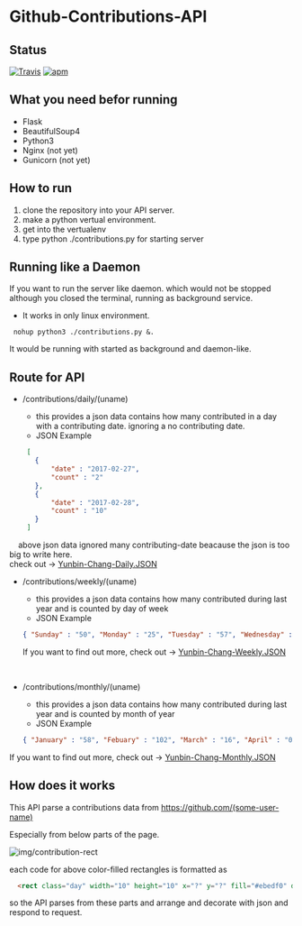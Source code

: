 # Github-Contributions-API

## Status

[![Travis](https://img.shields.io/jenkins/s/https/jenkins.qa.ubuntu.com/view/Precise/view/All%20Precise/job/precise-desktop-amd64_default.svg)]() [![apm](https://img.shields.io/apm/l/vim-mode.svg)]()


## What you need befor running

  * Flask
  * BeautifulSoup4
  * Python3
  * Nginx (not yet)
  * Gunicorn (not yet)
  
  
  
## How to run

  1. clone the repository into your API server.
  2. make a python vertual environment.
  3. get into the vertualenv
  4. type python ./contributions.py for starting server
  
  
## Running like a Daemon

  If you want to run the server like daemon. which would not be stopped although you closed the terminal,
  running as background service.
  
  * It works in only linux environment.
  
  ```
   nohup python3 ./contributions.py &.
  ```
  
  It would be running with started as background and daemon-like.
  
   
## Route for API

  * /contributions/daily/(uname)

    * this provides a json data contains how many contributed in a day with a contributing date.
      ignoring a no contributing date.
    * JSON Example
  
     ```json
      [
        {
            "date" : "2017-02-27",
            "count" : "2"
        },
        {
            "date" : "2017-02-28",
            "count" : "10"
        }
      ]
     ```
     above json data ignored many contributing-date beacause the json is too big to write here.  
     check out -> [Yunbin-Chang-Daily.JSON](https://github.com/Yunbin-Chang/Github-Contributions-API/blob/master/sample-json/Yunbin-Chang.JSON)
     
  * /contributions/weekly/(uname)
  
    * this provides a json data contains how many contributed during last year and is counted by day of week
    * JSON Example
    
    ```json
    { "Sunday" : "50", "Monday" : "25", "Tuesday" : "57", "Wednesday" : "33", "Thursday" : "14", "Friday" : "15", "Saturday" : "18" }
    ```
    If you want to find out more, check out -> [Yunbin-Chang-Weekly.JSON](https://github.com/Yunbin-Chang/Github-Contributions-API/blob/master/sample-json/Yunbin-Chang-Weekly.JSON)
    
  
  * /contributions/monthly/(uname)

    * this provides a json data contains how many contributed during last year and is counted by month of year
    * JSON Example
  
    ```json
    { "January" : "58", "Febuary" : "102", "March" : "16", "April" : "0", "May" : "0", "June" : "0", "July" : "2","August" : "6","September" : "0","October" : "8","November" : "17","December" : "10" }
    ```
    
   If you want to find out more, check out -> [Yunbin-Chang-Monthly.JSON](https://github.com/Yunbin-Chang/Github-Contributions-API/blob/master/sample-json/Yunbin-Chang-Monthly.JSON)
  
  
## How does it works

  This API parse a contributions data from https://github.com/(some-user-name)

  Especially from below parts of the page.

![img/contribution-rect](https://github.com/Yunbin-Chang/Github-Contributions-API/blob/master/img/contribution-rects.PNG)

  each code for above color-filled rectangles is formatted as

  ```html
    <rect class="day" width="10" height="10" x="?" y="?" fill="#ebedf0" data-count="<counting>" data-date="yyyy-mm-dd"/>
  ```

  so the API parses from these parts and arrange and decorate with json and respond to request.
